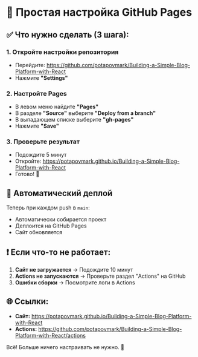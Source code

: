 # 🚀 Простая настройка GitHub Pages

## ✅ Что нужно сделать (3 шага):

### 1. Откройте настройки репозитория

- Перейдите: https://github.com/potapovmark/Building-a-Simple-Blog-Platform-with-React
- Нажмите **"Settings"**

### 2. Настройте Pages

- В левом меню найдите **"Pages"**
- В разделе **"Source"** выберите **"Deploy from a branch"**
- В выпадающем списке выберите **"gh-pages"**
- Нажмите **"Save"**

### 3. Проверьте результат

- Подождите 5 минут
- Откройте: https://potapovmark.github.io/Building-a-Simple-Blog-Platform-with-React
- Готово! 🎉

## 🔄 Автоматический деплой

Теперь при каждом push в `main`:

- Автоматически собирается проект
- Деплоится на GitHub Pages
- Сайт обновляется

## ❗ Если что-то не работает:

1. **Сайт не загружается** → Подождите 10 минут
2. **Actions не запускаются** → Проверьте раздел "Actions" на GitHub
3. **Ошибки сборки** → Посмотрите логи в Actions

## 🌐 Ссылки:

- **Сайт:** https://potapovmark.github.io/Building-a-Simple-Blog-Platform-with-React
- **Actions:** https://github.com/potapovmark/Building-a-Simple-Blog-Platform-with-React/actions

Всё! Больше ничего настраивать не нужно. 🎯
